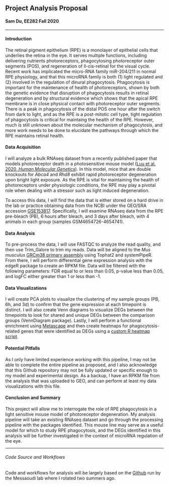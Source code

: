 ## Project Analysis Proposal
#### Sam Du, EE282 Fall 2020

___

#### Introduction

The retinal pigment epithelium (RPE) is a monolayer of epithelial cells that underlies the retina in the eye. It serves multiple functions, including delivering nutrients photoreceptors, phagocytosing photoreceptor outer segments (POS), and regeneration of ll-cis-retinal for the visual cycle. Recent work has implicated the micro-RNA family miR-204/211 in normal RPE physiology, and that this microRNA family is both (1) light regulated and (2) involved in the regulation of dinural phagocytosis. Phagocytosis is important for the maintenance of health of photoreceptors, shown by both the genetic evidence that disruption of phagocytosis results in retinal degeneration and by structural evidence which shows that the apical RPE membrane is in close physical contact with photoreceptor outer segments. There is a peak in phagocytosis of the distal POS one hour after the switch from dark to light, and as the RPE is a post-mitotic cell type, tight regulation of phagocytosis is critical for maintaing the health of the RPE. However, much is still unknown about the molecular mechanism of phagocytosis, and more work needs to be done to elucidate the pathways through which the RPE maintains retinal health.

#### Data Acquisition

I will analyze a bulk RNAseq dataset from a recently published paper that models photoreceptor death in a photosensitive mouse model ([Luu et al. 2020, _Human Molecular Genetics_](https://academic.oup.com/hmg/article/29/15/2611/5874042)). In this model, mice that are double knockouts for _Abca4_ and _Rhd8_ exhibit rapid photoreceptor degeneration upon bright light exposure. As the RPE is vital for maintaining the health of photoreceptors under physiologic conditions, the RPE may play a pivotal role when dealing with a stressor such as light induced degeneration.

To access this data, I will find the data that is either stored on a hard drive in the lab or practice obtaining data from the NCBI under the GEO/SRA accession [GSE153817](https://www.ncbi.nlm.nih.gov/Traces/study/?acc=PRJNA644202&o=acc_s%3Aa). Specifically, I will examine RNAseq data from the RPE pre-bleach (PB), 6 hours after bleach, and 3 days after bleach, with 4 animals in each group (samples GSM4654726-4654741).

#### Data Analysis

To pre-process the data, I will use FASTQC to analyze the read quality, and then use Trim_Galore to trim my reads. Data will be aligned to the _Mus musculus_ [GRCm38 primary assembly](ftp://ftp.ensembl.org/pub/release-101/fasta/mus_musculus/dna/Mus_musculus.GRCm38.dna.primary_assembly.fa.gz) using Tophat2 and systemPipeR. From there, I will perform differential gene expression analysis with the edgeR package to create an RPKM file. Data will be filtered with the following parameters: FDR equal to or less than 0.05, p-value less than 0.05, and logFC either greater than 1 or less than -1. 

#### Data Visualizations

I will create PCA plots to visualize the clustering of my sample groups (PB, 6h, and 3d) to confirm that the gene expression at each timepoint is distinct. I will also create Venn diagrams to visualize DEGs between the timepoints to look for shared and unique DEGs between the comparison groups (VennDiagram package). Lastly, I will perform a functional enrichment using [Metascape](https://metascape.org/gp/index.html#/main/step1) and then create heatmaps for phagocytosis-related genes that were identified as DEGs using a [custom R heatmap script](https://github.com/MessaoudiLab/Data-Visualization/tree/master/Heatmaps/GeneExpression). 

#### Potential Pitfalls

As I only have limited experience working with this pipeline, I may not be able to complete the entire pipeline as proposed, and I also acknowledge that this Github repository may not be fully updated or specific enough to my model and experimental design. As a backup, I have an RPKM file from the analysis that was uploaded to GEO, and can perform at least my data visualizations with this file.

#### Conclusion and Summary

This project will allow me to interrogate the role of RPE phagocytosis in a light sensitive mouse model of photoreceptor degeneration. My analysis pipeline will take an existing RNAseq dataset and go through the processing pipeline with the packages identified. This mouse line may serve as a useful model for which to study RPE phagocytosis, and the DEGs identified in this analysis will be further investigated in the context of microRNA regulation of the eye.

---

###### Code Source and Workflows

Code and workflows for analysis will be largely based on the [Github](https://github.com/MessaoudiLab) run by the Messaoudi lab where I rotated two summers ago. 
